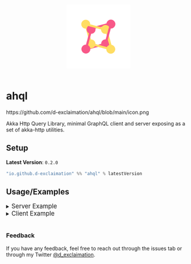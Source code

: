 <p align="center">
<img src="./icon.png" width="175" alt="logo" style="margin:1rem;"/>
</p>
<p align="center"> <h1>ahql</h1></p>

<!-->https://github.com/d-exclaimation/ahql/blob/main/icon.png</!-->

Akka Http Query Library, minimal GraphQL client and server exposing as a set of akka-http utilities.

## Setup

**Latest Version**: `0.2.0`

```sbt
"io.github.d-exclaimation" %% "ahql" % latestVersion
```

## Usage/Examples

<details>
<summary>
	<big>Server Example</big>
</summary>

#### Using a Server instance

```scala
object Main extends SprayJsonSupport {
  implicit val system: ActorSystem[Nothing] = 
    ActorSystem(Behaviors.empty, "--")

  val gqlServer: Ahql.Server[Context, Unit] = 
    Ahql.createServer[Context, Unit](schema, ())

  val route: Route = path("graphql") {
    optionalHeaderValueByName("Authorization")) { auth =>
	  val context = Context(auth)
      gqlServer.applyMiddleware(context)
	}
  }
}
```

#### Using a shorthand 

```scala
object Main extends SprayJsonSupport {
  implicit val system: ActorSystem[Nothing] = 
    ActorSystem(Behaviors.empty, "--")

  val route: Route = path("graphql") {
    optionalHeaderValueByName("Authorization")) { auth =>
	  val context = Context(auth)
      Ahql.applyMiddlewarer[Context, Unit](schema, context, ())
	}
  }
}
```

Both will gave out two endpoints

```http
POST: ".../graphql"
GET: ".../graphql"
```

</details>


<details>
<summary>
	<big>Client Example</big>
</summary>

#### Using a Client instance

```scala
object Main extends SprayJsonSupport {
  implicit val system: ActorSystem[Nothing] = 
    ActorSystem(Behaviors.empty, "--")

  val gqlClient: Ahql.Client = 
    Ahql.createClient("http://localhost:4000/graphql")

  val query: ast.Document = graphql"""
    query {
	  someField {
	    nested1
	    nested2
	  }
	}
  """

  val GqlResponse(data, errors) = gqlClient.fetch(query, 
    headers = headers.Authorization("Bearer token") :: Nil
  )
  // data: Option[JsObject]
  // errors: Option[Vector[JsObject]]
}
```

#### Using a shorthand 

```scala
object Main extends SprayJsonSupport {
  implicit val system: ActorSystem[Nothing] = 
    ActorSystem(Behaviors.empty, "--")

  val query: ast.Document = graphql"""
    query {
	  someField {
	    nested1
	    nested2
	  }
	}
  """

  val GqlResponse(data, errors) = Ahql
    .fetch(
      endpoint = "http://localhost:4000/graphql",
      query = query, 
      headers = headers.Authorization("Bearer token") :: Nil
    )
  // data: Option[JsObject]
  // errors: Option[Vector[JsObject]]
}
```

</details>

<br/>

<!-- - [Getting Started](https://overlayer.netlify.app/docs/intro) -->

### Feedback

If you have any feedback, feel free to reach out through the issues tab or through my
Twitter [@d_exclaimation](https://twitter.com/d_exclaimation).
